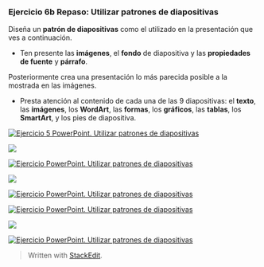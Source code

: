 ### Ejercicio 6b Repaso: Utilizar patrones de diapositivas

Diseña un **patrón de diapositivas** como el utilizado en la presentación que ves a continuación.

-   Ten presente las **imágenes**, el **fondo** de diapositiva y las **propiedades de fuente** y **párrafo**.

Posteriormente crea una presentación lo más parecida posible a la mostrada en las imágenes.

-   Presta atención al contenido de cada una de las 9 diapositivas: el **texto**, las **imágenes**, los **WordArt**, las **formas**, los **gráficos**, las **tablas**, los **SmartArt**, y los pies de diapositiva.

[![Ejercicio 5 PowerPoint. Utilizar patrones de diapositivas](https://pruebas.teformas.com/wp-content/uploads/2012/11/Diapositiva1-3-300x225.jpg "Ejercicio PowerPoint. Utilizar patrones de diapositivas")](http://pruebas.teformas.com/wp-content/uploads/2012/11/Diapositiva1-3.jpg)

[![](https://pruebas.teformas.com/wp-content/uploads/2012/11/Diapositiva3-3-300x225.jpg)](http://pruebas.teformas.com/wp-content/uploads/2012/11/Diapositiva3-3.jpg)

[![Ejercicio PowerPoint. Utilizar patrones de diapositivas](https://pruebas.teformas.com/wp-content/uploads/2012/11/Diapositiva4-3-300x225.jpg "Ejercicio PowerPoint. Utilizar patrones de diapositivas")](http://pruebas.teformas.com/wp-content/uploads/2012/11/Diapositiva4-3.jpg)

[![](https://pruebas.teformas.com/wp-content/uploads/2012/11/Diapositiva5-2-300x225.jpg)](http://pruebas.teformas.com/wp-content/uploads/2012/11/Diapositiva5-2.jpg)

[![Ejercicio PowerPoint. Utilizar patrones de diapositivas](https://pruebas.teformas.com/wp-content/uploads/2012/11/Diapositiva6-2-300x225.jpg "Ejercicio PowerPoint. Utilizar patrones de diapositivas")](http://pruebas.teformas.com/wp-content/uploads/2012/11/Diapositiva6-2.jpg)

[![Ejercicio PowerPoint. Utilizar patrones de diapositivas](https://pruebas.teformas.com/wp-content/uploads/2012/11/Diapositiva7-300x225.jpg "Ejercicio PowerPoint. Utilizar patrones de diapositivas")](http://pruebas.teformas.com/wp-content/uploads/2012/11/Diapositiva7.jpg)

[![](https://pruebas.teformas.com/wp-content/uploads/2012/11/Diapositiva8-300x225.jpg)](http://pruebas.teformas.com/wp-content/uploads/2012/11/Diapositiva8.jpg)

[![Ejercicio PowerPoint. Utilizar patrones de diapositivas](https://pruebas.teformas.com/wp-content/uploads/2012/11/Diapositiva9-300x225.jpg "Ejercicio PowerPoint. Utilizar patrones de diapositivas")](http://pruebas.teformas.com/wp-content/uploads/2012/11/Diapositiva9.jpg)
> Written with [StackEdit](https://stackedit.io/).
<!--stackedit_data:
eyJoaXN0b3J5IjpbMTk4MTEwNTQ0NF19
-->